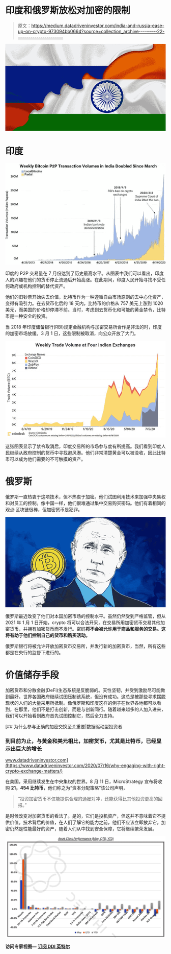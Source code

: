 # 印度和俄罗斯放松对加密的限制

> 原文：<https://medium.datadriveninvestor.com/india-and-russia-ease-up-on-crypto-973094bb0664?source=collection_archive---------22----------------------->

![](img/f9853b2f5a9c959d4263e603bcdf9454.png)

# 印度

![](img/7e7ab682c89b83796ee4a2e44be5f8c6.png)

印度的 P2P 交易量在 7 月份达到了历史最高水平。从图表中我们可以看出，印度人的兴趣在他们的货币停止流通后开始高涨。在此期间，印度人民开始寻找不受任何政府或机构控制的替代资产。

他们的旧钞票开始失去价值，比特币作为一种遵循自由市场原则的去中心化资产，变得有吸引力。在去货币化后的 18 天内，比特币的价格从 757 美元上涨到 1020 美元，而美国的价格却停滞不前。当时，考虑到去货币化和可能的黄金禁令，比特币是一种安全的投资。

当 2018 年印度储备银行(RBI)规定金融机构与加密交易所合作是非法的时，印度的加密市场放缓。3 月 1 日，这些限制被取消，向公众开放了大门。

![](img/d464a642e83d7fbdb2e4c2393963aedb.png)

这张图表显示了禁令取消后，印度交易所的市场参与度有所提高。我们看到印度人民继续从政府控制的货币中寻找避风港。他们非常清楚黄金可以被没收，因此比特币可以成为他们需要的不可触摸的资产。

# **俄罗斯**

俄罗斯一直热衷于这项技术，但不热衷于加密。他们试图利用技术来加强中央集权和对员工的控制。像中国一样，他们很难通过集中交易购买密码。他们有着相同的观点:区块链很棒，但加密货币是犯罪。

![](img/811764b5272fa4affcda87f5a312fd9c.png)

俄罗斯最近改变了他们对本国加密市场的控制水平。虽然仍然受到严格监管，但从 2021 年 1 月 1 日开始，crypto 将可以合法开采，在交易所用加密货币交易其他加密货币，并拥有加密货币而不发行。密码**将不会被允许用于商品和服务的交易。这将有助于他们控制自己的货币和购买活动。**

俄罗斯银行将被允许开放加密货币交易所，并发行新的加密货币，当然，所有这些都是在央行的监督下进行的。

# 价值储存手段

加密货币和分散金融(DeFi)生态系统是反脆弱的。天性坚韧，并受到激励尽可能做到最好。世界各国政府继续试图压制该系统，但没有成功。这总是被那些寻求摆脱现状的人们的大量采用所抵制。像俄罗斯和印度这样的例子在世界各地都可以看到，在那里，他们不是打击创新，而是与创新同行。随着越来越多的人加入进来，我们可以开始看到政府首先试图控制它，然后全力支持。

[](https://www.datadriveninvestor.com/2020/07/16/why-engaging-with-right-crypto-exchange-matters/) [## 为什么参与正确的加密交换至关重要|数据驱动型投资者

### 到目前为止，与黄金和美元相比，加密货币，尤其是比特币，已经显示出巨大的增长

www.datadriveninvestor.com](https://www.datadriveninvestor.com/2020/07/16/why-engaging-with-right-crypto-exchange-matters/) 

在美国，采用继续发生在中央集权的世界。8 月 11 日，MicroStrategy 宣布将收购 **21，454 比特币**，他们称之为“资本分配策略”该公司声明，

> “投资加密货币不仅能提供合理的通胀对冲，还能获得比其他投资更高的回报。”

是时候改变对加密货币的看法了。是的，它们是投机资产，但这并不意味着它不提供价值。技术背后的价值，在人们了解它的能力之前，他们不应该立即放弃它。加密仍然是性能最好的资产，随着人们从中找到安全保障，它将继续繁荣发展。

![](img/493d676e81bb7a4781226f615ecbd01a.png)

**访问专家视图—** [**订阅 DDI 英特尔**](https://datadriveninvestor.com/ddi-intel)